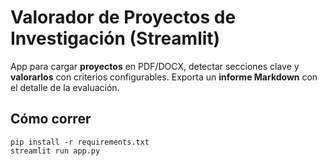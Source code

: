 # Valorador de Proyectos de Investigación (Streamlit)

App para cargar **proyectos** en PDF/DOCX, detectar secciones clave y **valorarlos** con criterios configurables. Exporta un **informe Markdown** con el detalle de la evaluación.

## Cómo correr
```
pip install -r requirements.txt
streamlit run app.py
```